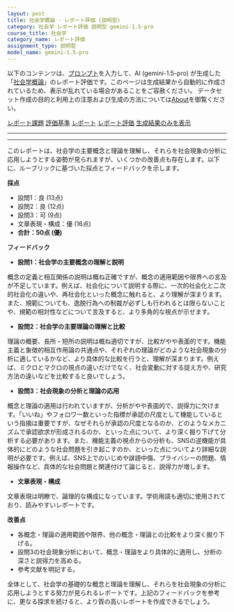 ```yaml
---
layout: post
title: 社会学概論 - レポート評価 (説明型)
category: 社会学 レポート評価 説明型 gemini-1.5-pro
course_title: 社会学
category_name: レポート評価
assignment_type: 説明型
model_name: gemini-1.5-pro
---
```


以下のコンテンツは、[プロンプト](https://github.com/takedatoshiyuki/synthetic_assignments/tree/main/generated/社会学/gemini-1.5-pro/prompt_レポート評価-説明型.md)を入力して、AI (gemini-1.5-pro) が生成した「[社会学概論](/contents/社会学/)」のレポート評価です。このページは生成結果から自動的に作成されているため、表示が乱れている場合があることをご容赦ください。
データセット作成の目的と利用上の注意および生成の方法については[About](/About)を御覧ください。

[レポート課題](../レポート課題-説明型)
[評価基準](../評価基準-説明型)
[レポート](../レポート-説明型)
[レポート評価](../レポート評価-説明型)
[生成結果のみを表示](https://github.com/takedatoshiyuki/synthetic_assignments/tree/main/generated/社会学/gemini-1.5-pro/レポート評価-説明型.md)
  

***
***
  
このレポートは、社会学の主要概念と理論を理解し、それらを社会現象の分析に応用しようとする姿勢が見られますが、いくつかの改善点も存在します。以下に、ルーブリックに基づいた採点とフィードバックを示します。

**採点**

* 設問1：良 (13点)
* 設問2：良 (12点)
* 設問3：可 (9点)
* 文章表現・構成：優 (16点)
* **合計：50点 (優)**

**フィードバック**

* **設問1：社会学の主要概念の理解と説明**

概念の定義と相互関係の説明は概ね正確ですが、概念の適用範囲や限界への言及が不足しています。例えば、社会化について説明する際に、一次的社会化と二次的社会化の違いや、再社会化といった概念に触れると、より理解が深まります。また、規範についても、逸脱行為への制裁が必ずしも行われるとは限らないことや、規範の相対性などについて言及すると、より多角的な視点が示せます。

* **設問2：社会学の主要理論の理解と比較**

理論の概要、長所・短所の説明は概ね適切ですが、比較がやや表面的です。機能主義と象徴的相互作用論の共通点や、それぞれの理論がどのような社会現象の分析に適しているかなど、より具体的な比較を行うと、理解が深まります。例えば、ミクロとマクロの視点の違いだけでなく、社会変動に対する捉え方や、研究方法の違いなどを比較すると良いでしょう。

* **設問3：社会現象の分析と理論の応用**

概念と理論の適用は行われていますが、分析がやや表面的で、説得力に欠けます。「いいね」やフォロワー数といった指標が承認の尺度として機能しているという指摘は重要ですが、なぜそれらが承認の尺度となるのか、どのようなメカニズムで承認欲求が形成されるのか、といった点について、より深く掘り下げて分析する必要があります。また、機能主義の視点からの分析も、SNSの逆機能が具体的にどのような社会問題を引き起こすのか、といった点についてより詳細な説明が必要です。例えば、SNS上でのいじめや誹謗中傷、プライバシーの問題、情報操作など、具体的な社会問題と関連付けて論じると、説得力が増します。

* **文章表現・構成**

文章表現は明瞭で、論理的な構成になっています。学術用語も適切に使用されており、読みやすいレポートです。


**改善点**

* 各概念・理論の適用範囲や限界、他の概念・理論との比較をより深く掘り下げる。
* 設問3の社会現象分析において、概念・理論をより具体的に適用し、分析の深さと説得力を高める。
* 参考文献を明記する。


全体として、社会学の基礎的な概念と理論を理解し、それらを社会現象の分析に応用しようとする努力が見られるレポートです。上記のフィードバックを参考に、更なる探求を続けると、より質の高いレポートを作成できるでしょう。
